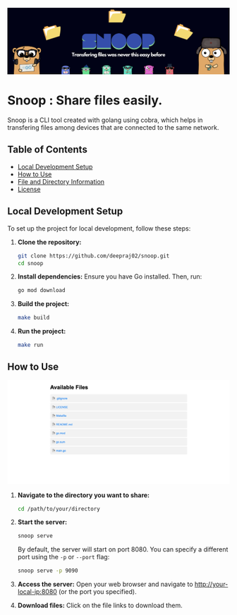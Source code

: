 [![Banner](assets/snoop-banner.png)](https://github.com/deepraj02/snoop)

# Snoop : Share files easily.
Snoop is a CLI tool created with golang using cobra, which helps in transfering files among devices that are connected to the same network.

## Table of Contents
- [Local Development Setup](#local-development-setup)
- [How to Use](#how-to-use)
- [File and Directory Information](#file-and-directory-information)
- [License](#license)

## Local Development Setup

To set up the project for local development, follow these steps:

1. **Clone the repository:**
    ```sh
    git clone https://github.com/deepraj02/snoop.git
    cd snoop
    ```

2. **Install dependencies:**
    Ensure you have Go installed. Then, run:
    ```sh
    go mod download
    ```

3. **Build the project:**
    ```sh
    make build
    ```

4. **Run the project:**
    ```sh
    make run
    ```

## How to Use
![Share Page](assets/share-page.png)

1. **Navigate to the directory you want to share:**
    ```sh
    cd /path/to/your/directory
    ```

2. **Start the server:**
    ```sh
    snoop serve
    ```

    By default, the server will start on port 8080. You can specify a different port using the `-p` or `--port` flag:
    ```sh
    snoop serve -p 9090
    ```

3. **Access the server:**
    Open your web browser and navigate to [http://your-local-ip:8080]() (or the port you specified).

4. **Download files:**
    Click on the file links to download them.


